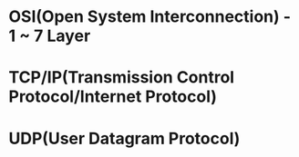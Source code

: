 # OSI(Open System Interconnection) - 1 ~ 7 Layer
# TCP/IP(Transmission Control Protocol/Internet Protocol)
# UDP(User Datagram Protocol)

